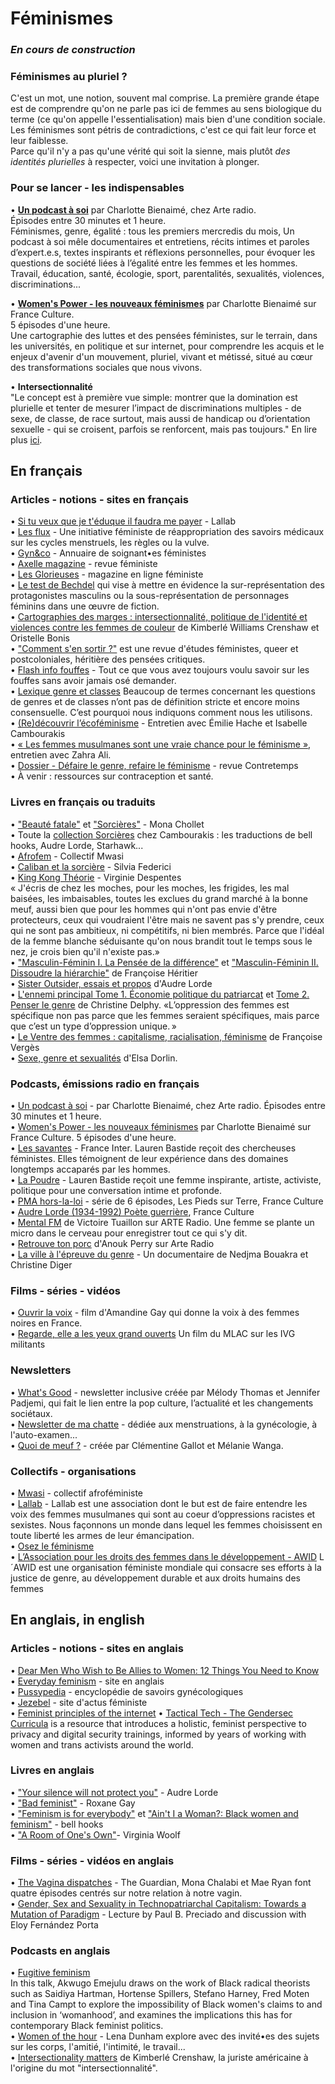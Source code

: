 # Féminismes

### _En cours de construction_

### Féminismes au pluriel ?
C'est un mot, une notion, souvent mal comprise. La première grande étape est de comprendre qu'on ne parle pas ici de femmes au sens biologique du terme (ce qu'on appelle l'essentialisation) mais bien d'une condition sociale.  
Les féminismes sont pétris de contradictions, c'est ce qui fait leur force et leur faiblesse.  
Parce qu'il n'y a pas qu'une vérité qui soit la sienne, mais plutôt _des identités plurielles_ à respecter, voici une invitation à plonger.

### Pour se lancer - les indispensables

• **[Un podcast à soi](https://www.arteradio.com/emission/un_podcast_soi)** par Charlotte Bienaimé, chez Arte radio.  
Épisodes entre 30 minutes et 1 heure.   
Féminismes, genre, égalité : tous les premiers mercredis du mois, Un podcast à soi mêle documentaires et entretiens, récits intimes et paroles d’expert.e.s, textes inspirants et réflexions personnelles, pour évoquer les questions de société liées à l’égalité entre les femmes et les hommes. Travail, éducation, santé, écologie, sport, parentalités, sexualités, violences, discriminations...  

• **[Women's Power - les nouveaux féminismes](https://www.franceculture.fr/emissions/grande-traversee-womens-power-les-nouveaux-feminismes)** par Charlotte Bienaimé sur France Culture.  
5 épisodes d'une heure.  
Une cartographie des luttes et des pensées féministes, sur le terrain, dans les universités, en politique et sur internet, pour comprendre les acquis et le enjeux d'avenir d'un mouvement, pluriel, vivant et métissé, situé au cœur des transformations sociales que nous vivons.  

• **Intersectionnalité**  
"Le concept est à première vue simple: montrer que la domination est plurielle et tenter de mesurer l’impact de discriminations multiples - de sexe, de classe, de race surtout, mais aussi de handicap ou d’orientation sexuelle - qui se croisent, parfois se renforcent, mais pas toujours." En lire plus [ici](https://www.liberation.fr/debats/2015/07/02/intersectionnalite-nom-concept-visant-a-reveler-la-pluralite-des-discriminations-de-classe-de-sexe-e_1341702).

## En français
### Articles - notions - sites en français
• [Si tu veux que je t'éduque il faudra me payer](http://www.lallab.org/si-tu-veux-que-je-teduque-il-faudra-me-payer/) - Lallab  
• [Les flux](http://lesflux.fr/) - Une initiative féministe de réappropriation des savoirs médicaux sur les cycles menstruels, les règles ou la vulve.  
• [Gyn&co](https://gynandco.wordpress.com/) - Annuaire de soignant•es féministes  
• [Axelle magazine](https://www.axellemag.be/) - revue féministe  
• [Les Glorieuses](https://lesglorieuses.fr/) - magazine en ligne féministe  
• [Le test de Bechdel](https://fr.wikipedia.org/wiki/Test_de_Bechdel) qui vise à mettre en évidence la sur-représentation des protagonistes masculins ou la sous-représentation de personnages féminins dans une œuvre de fiction.  
• [Cartographies des marges : intersectionnalité, politique de l'identité et violences contre les femmes de couleur](https://www.cairn.info/revue-cahiers-du-genre-2005-2-page-51.html) de Kimberlé Williams Crenshaw et Oristelle Bonis  
• ["Comment s'en sortir ?"](https://commentsensortir.org/) est une revue d'études féministes, queer et postcoloniales, héritière des pensées critiques.  
• [Flash info fouffes](http://www.flash-info-fouffes.fr/) - Tout ce que vous avez toujours voulu savoir sur les fouffes sans avoir jamais osé demander.  
• [Lexique genre et classes](https://incendo.noblogs.org/genresetclasses/petit-lexique/) Beaucoup de termes concernant les questions de genres et de classes n’ont pas de définition stricte et encore moins consensuelle. C’est pourquoi nous indiquons comment nous les utilisons.  
• [(Re)découvrir l’écoféminisme](https://www.contretemps.eu/redecouvrir-ecofeminisme/) - Entretien avec Émilie Hache et Isabelle Cambourakis  
• [« Les femmes musulmanes sont une vraie chance pour le féminisme »](http://www.contretemps.eu/les-femmes-musulmanes-sont-une-vraie-chance-pour-le-feminisme-entretien-avec-zahra-ali/), entretien avec Zahra Ali.  
• [Dossier - Défaire le genre, refaire le féminisme](http://www.contretemps.eu/dossier-genre-feminisme-patriarcat/) - revue Contretemps  
• À venir : ressources sur contraception et santé.

### Livres en français ou traduits
• ["Beauté fatale"](https://www.placedeslibraires.fr/livre/9782355221224-sorcieres-la-puissance-invaincue-des-femmes-mona-chollet/) et ["Sorcières"](https://www.placedeslibraires.fr/livre/9782355221224-sorcieres-la-puissance-invaincue-des-femmes-mona-chollet/) - Mona Chollet   
• Toute la [collection Sorcières](http://www.cambourakis.com/spip.php?page=recherche&champ=full&recherche=sorcieres) chez Cambourakis : les traductions de bell hooks, Audre Lorde, Starhawk...  
• [Afrofem](https://www.syllepse.net/afrofem-_r_37_i_737.html) - Collectif Mwasi  
• [Caliban et la sorcière](https://entremonde.net/caliban-et-la-sorciere) - Silvia Federici  
• [King Kong Théorie](https://www.grasset.fr/king-kong-theorie-9782246686118) - Virginie Despentes  
« J'écris de chez les moches, pour les moches, les frigides, les mal baisées, les imbaisables, toutes les exclues du grand marché à la bonne meuf, aussi bien que pour les hommes qui n'ont pas envie d'être protecteurs, ceux qui voudraient l'être mais ne savent pas s'y prendre, ceux qui ne sont pas ambitieux, ni compétitifs, ni bien membrés. Parce que l'idéal de la femme blanche séduisante qu'on nous brandit tout le temps sous le nez, je crois bien qu'il n'existe pas.»   
• ["Masculin-Féminin I. La Pensée de la différence"](https://www.odilejacob.fr/catalogue/sciences-humaines/anthropologie-ethnologie/masculin-feminin_9782738103383.php) et ["Masculin-Féminin II. Dissoudre la hiérarchie"](https://www.odilejacob.fr/catalogue/sciences-humaines/anthropologie-ethnologie/masculin-feminin-ii_9782738110909.php) de Françoise Héritier  
• [Sister Outsider, essais et propos](https://www.decitre.fr/livres/sister-outsider-9782940116065.html) d'Audre Lorde  
• [L'ennemi principal Tome 1. Économie politique du patriarcat](https://www.syllepse.net/l-ennemi-principal-_r_62_i_584.html) et [Tome 2. Penser le genre](https://www.syllepse.net/penser-le-genre-_r_62_i_585.html) de Christine Delphy. «L’oppression des femmes est spécifique non pas parce que les femmes seraient spécifiques, mais parce que c’est un type d’oppression unique. »  
• [Le Ventre des femmes : capitalisme, racialisation, féminisme](https://www.albin-michel.fr/ouvrages/le-ventre-des-femmes-9782226395252) de Françoise Vergès  
• [Sexe, genre et sexualités](https://www.puf.com/content/Sexe_genre_et_sexualit%C3%A9s) d'Elsa Dorlin.  

### Podcasts, émissions radio en français
• [Un podcast à soi](https://www.arteradio.com/serie/un_podcast_soi) - par Charlotte Bienaimé, chez Arte radio. Épisodes entre 30 minutes et 1 heure.   
• [Women's Power - les nouveaux féminismes](https://www.franceculture.fr/emissions/grande-traversee-womens-power-les-nouveaux-feminismes) par Charlotte Bienaimé sur France Culture. 5 épisodes d'une heure.  
• [Les savantes](https://www.franceinter.fr/emissions/les-savantes) - France Inter. Lauren Bastide reçoit des chercheuses féministes. Elles témoignent de leur expérience dans des domaines longtemps accaparés par les hommes.  
• [La Poudre](https://www.nouvellesecoutes.fr/la-poudre/) - Lauren Bastide reçoit une femme inspirante, artiste, activiste, politique pour une conversation intime et profonde.  
• [PMA hors-la-loi](https://www.franceculture.fr/emissions/les-pieds-sur-terre/pma-hors-la-loi) - série de 6 épisodes, Les Pieds sur Terre, France Culture  
• [Audre Lorde (1934-1992) Poète guerrière](https://www.franceculture.fr/emissions/une-vie-une-oeuvre/audre-lorde-1934-1992-poete-guerriere), France Culture  
• [Mental FM](https://www.arteradio.com/son/61660364/mental_fm) de Victoire Tuaillon sur ARTE Radio. Une femme se plante un micro dans le cerveau pour enregistrer tout ce qui s'y dit.  
• [Retrouve ton porc](https://www.arteradio.com/son/61660257/retrouve_ton_porc) d'Anouk Perry sur Arte Radio  
• [La ville à l'épreuve du genre](https://www.franceculture.fr/emissions/sur-les-docks/la-ville-lepreuve-du-genre) - Un documentaire de Nedjma Bouakra et Christine Diger  

### Films - séries - vidéos
• [Ouvrir la voix](https://boutique.arte.tv/detail/Ouvrir_la_voix) - film d'Amandine Gay qui donne la voix à des femmes noires en France.  
• [Regarde, elle a les yeux grand ouverts](http://www.les-renseignements-genereux.org/videos/4091) Un film du MLAC sur les IVG militants

### Newsletters
• [What's Good](https://lesglorieuses.fr/whats-good/) - newsletter inclusive créée par Mélody Thomas et Jennifer Padjemi, qui fait le lien entre la pop culture, l’actualité et les changements sociétaux.  
• [Newsletter de ma chatte](http://lesflux.fr/) - dédiée aux menstruations, à la gynécologie, à l'auto-examen...  
• [Quoi de meuf ?](http://quoidemeuf.net/) - créée par Clémentine Gallot et Mélanie Wanga.  

### Collectifs - organisations
• [Mwasi](https://mwasicollectif.com/) - collectif afroféministe   
• [Lallab](http://www.lallab.org/)  - Lallab est une association dont le but est de faire entendre les voix des femmes musulmanes qui sont au coeur d’oppressions racistes et sexistes. Nous façonnons un monde dans lequel les femmes choisissent en toute liberté les armes de leur émancipation.  
• [Osez le féminisme](http://osezlefeminisme.fr/)  
• [L’Association pour les droits des femmes dans le développement - AWID](https://www.awid.org/fr/) L´AWID est une organisation féministe mondiale qui consacre ses efforts à la justice de genre, au développement durable et aux droits humains des femmes  

## En anglais, in english

### Articles - notions - sites en anglais
• [Dear Men Who Wish to Be Allies to Women: 12 Things You Need to Know](https://everydayfeminism.com/2017/03/dear-men-who-wish-to-be-allies/)  
• [Everyday feminism](https://everydayfeminism.com/) - site en anglais  
• [Pussypedia](https://pussypedia.net/) - encyclopédie de savoirs gynécologiques  
• [Jezebel](https://jezebel.com/) - site d'actus féministe  
• [Feminist principles of the internet](https://feministinternet.org/en/principles)
• [Tactical Tech - The Gendersec Curricula](https://en.gendersec.train.tacticaltech.org/) is a resource that introduces a holistic, feminist perspective to privacy and digital security trainings, informed by years of working with women and trans activists around the world. 

### Livres en anglais
• ["Your silence will not protect you"](https://www.theguardian.com/books/2017/oct/04/your-silence-will-not-protect-you-by-audre-lorder-review) - Audre Lorde  
• ["Bad feminist"](http://www.slate.fr/story/158818/roxane-gay-bad-feminist-entretien) - Roxane Gay  
• ["Feminism is for everybody"](https://www.plutobooks.com/9780745317335/feminism-is-for-everybody/) et ["Ain't I a Woman?: Black women and feminism"](https://www.plutobooks.com/9780861043798/aint-i-a-woman/) - bell hooks  
• ["A Room of One's Own"](https://en.wikipedia.org/wiki/A_Room_of_One%27s_Own)- Virginia Woolf  

### Films - séries - vidéos en anglais
• [The Vagina dispatches](https://www.theguardian.com/lifeandstyle/series/vagina-dispatches) - The Guardian, Mona Chalabi et Mae Ryan font quatre épisodes centrés sur notre relation à notre vagin.  
• [Gender, Sex and Sexuality in Technopatriarchal Capitalism: Towards a Mutation of Paradigm](http://www.cccb.org/en/activities/file/lecture-by-paul-b-preciado-and-discussion-with-eloy-fernandez-porta/229666) - Lecture by Paul B. Preciado and discussion with Eloy Fernández Porta  

### Podcasts en anglais
• [Fugitive feminism](https://soundcloud.com/icalondon/fugitive-feminism-towards-a-fugitive-feminism)  
In this talk, Akwugo Emejulu draws on the work of Black radical theorists such as Saidiya Hartman, Hortense Spillers, Stefano Harney, Fred Moten and Tina Campt to explore the impossibility of Black women's claims to and inclusion in ‘womanhood’, and examines the implications this has for contemporary Black feminist politics.  
• [Women of the hour](https://soundcloud.com/womenofthehour) - Lena Dunham explore avec des invité•es des sujets sur les corps, l'amitié, l'intimité, le travail...  
• [Intersectionality matters](https://soundcloud.com/intersectionality-matters) de Kimberlé Crenshaw, la juriste américaine à l'origine du mot "intersectionnalité".  

